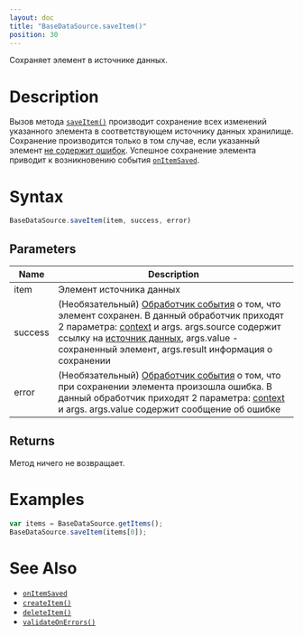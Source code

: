 ```yaml
---
layout: doc
title: "BaseDataSource.saveItem()"
position: 30
---
```


Сохраняет элемент в источнике данных.

# Description

Вызов метода [`saveItem()`](../BaseDataSource.saveItem/) производит сохранение всех изменений
указанного элемента в соответствующем источнику данных хранилище. Сохранение производится только
в том случае, если указанный элемент [не содержит ошибок](../BaseDataSource.validateOnErrors/).
Успешное сохранение элемента приводит к возникновению события [`onItemSaved`](../BaseDataSource.onItemSaved/).

# Syntax

```js
BaseDataSource.saveItem(item, success, error)
```

## Parameters

|Name|Description|
|----|-----------|
|item|Элемент источника данных|
|success|(Необязательный) [Обработчик события](../../../Script/) о том, что элемент сохранен. В данный обработчик приходят 2 параметра: [context](../../../Context/) и args. args.source содержит ссылку на [источник данных](../), args.value - сохраненный элемент,  args.result информация о сохранении|
|error|(Необязательный) [Обработчик события](../../../Script/) о том, что при сохранении элемента произошла ошибка. В данный обработчик приходят 2 параметра: [context](../../../Context/) и args. args.value содержит сообщение об ошибке|

## Returns

Метод ничего не возвращает.

# Examples

```js
var items = BaseDataSource.getItems();
BaseDataSource.saveItem(items[0]);
```

# See Also

* [`onItemSaved`](../BaseDataSource.onItemSaved/)
* [`createItem()`](../BaseDataSource.createItem/)
* [`deleteItem()`](../BaseDataSource.deleteItem/)
* [`validateOnErrors()`](../BaseDataSource.validateOnErrors/)
